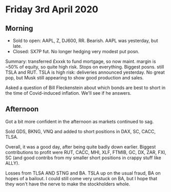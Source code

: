 # Friday 3rd April 2020

## Morning 

- Sold to open: AAPL, Z, DJ600, RR. Bearish. AAPL was yesterday, but late.
- Closed: SX7P fut. No longer hedging very modest put posn.

Summary: transferred &pound;xxxk to fund mortgage, so now maint. margin is ~50% of equity, so quite high risk. Stops on everything.
Biggest posns. still TSLA and RUT. TSLA is high risk: deliveries announced yesterday. 
No great pop, but Musk still appearing to show good production and sales. 

Asked a question of Bill Fleckenstein about which bonds are best to short in the time of Covid-induced inflation. 
We'll see if he answers.


## Afternoon

Got a bit more confident in the afternoon as markets continued to sag.

Sold GDS, BKNG, VNQ and added to short positions in DAX, SC, CACC, TLSA.

Overall, it was a good day, after being quite badly down earlier.
Biggest contributions to profit were RUT, CACC, MHI, XLF, FTMIB, GC, DX, ZAR, FXI, SC (and good contribs from my smaller short positions in crappy stuff like ALLY).

Losses from TLSA AND STNG and BA.
TSLA up on the usual fraud, BA on hopes of a bailout. 
I could still come very unstuck on BA, but I hope that they won't have the nerve to make the stockholders whole.
